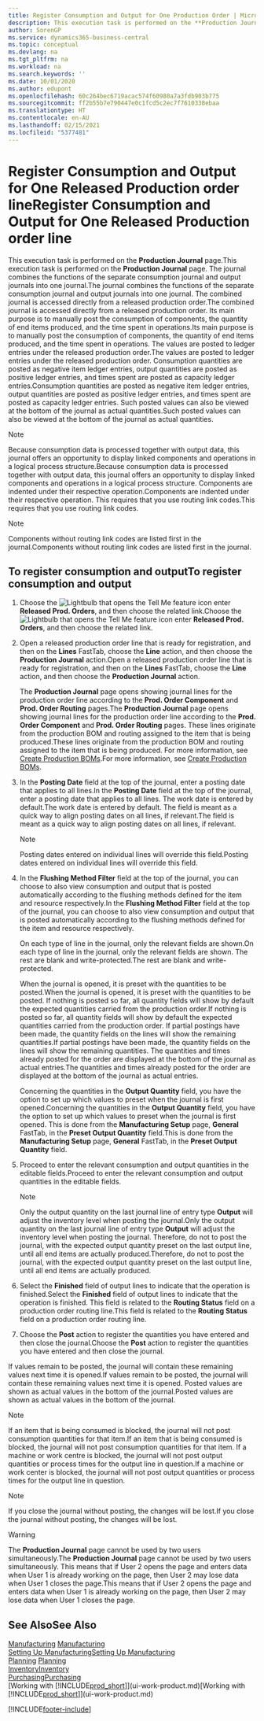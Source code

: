 ```yaml
---
title: Register Consumption and Output for One Production Order | Microsoft Docs
description: This execution task is performed on the **Production Journal** page. The journal combines the functions of the separate consumption journal and output journals into one journal. The combined journal is accessed directly from a released production order. Its main purpose is to manually post the consumption of components, the quantity of end items produced, and the time spent in operations.
author: SorenGP
ms.service: dynamics365-business-central
ms.topic: conceptual
ms.devlang: na
ms.tgt_pltfrm: na
ms.workload: na
ms.search.keywords: ''
ms.date: 10/01/2020
ms.author: edupont
ms.openlocfilehash: 60c264bec6719acac574f60980a7a3fdb903b775
ms.sourcegitcommit: ff2b55b7e790447e0c1fcd5c2ec7f7610338ebaa
ms.translationtype: HT
ms.contentlocale: en-AU
ms.lasthandoff: 02/15/2021
ms.locfileid: "5377481"
---
```

# <a name="register-consumption-and-output-for-one-released-production-order-line"></a><span data-ttu-id="68b71-106">Register Consumption and Output for One Released Production order line</span><span class="sxs-lookup"><span data-stu-id="68b71-106">Register Consumption and Output for One Released Production order line</span></span>
<span data-ttu-id="68b71-107">This execution task is performed on the **Production Journal** page.</span><span class="sxs-lookup"><span data-stu-id="68b71-107">This execution task is performed on the **Production Journal** page.</span></span> <span data-ttu-id="68b71-108">The journal combines the functions of the separate consumption journal and output journals into one journal.</span><span class="sxs-lookup"><span data-stu-id="68b71-108">The journal combines the functions of the separate consumption journal and output journals into one journal.</span></span> <span data-ttu-id="68b71-109">The combined journal is accessed directly from a released production order.</span><span class="sxs-lookup"><span data-stu-id="68b71-109">The combined journal is accessed directly from a released production order.</span></span> <span data-ttu-id="68b71-110">Its main purpose is to manually post the consumption of components, the quantity of end items produced, and the time spent in operations.</span><span class="sxs-lookup"><span data-stu-id="68b71-110">Its main purpose is to manually post the consumption of components, the quantity of end items produced, and the time spent in operations.</span></span> <span data-ttu-id="68b71-111">The values are posted to ledger entries under the released production order.</span><span class="sxs-lookup"><span data-stu-id="68b71-111">The values are posted to ledger entries under the released production order.</span></span> <span data-ttu-id="68b71-112">Consumption quantities are posted as negative item ledger entries, output quantities are posted as positive ledger entries, and times spent are posted as capacity ledger entries.</span><span class="sxs-lookup"><span data-stu-id="68b71-112">Consumption quantities are posted as negative item ledger entries, output quantities are posted as positive ledger entries, and times spent are posted as capacity ledger entries.</span></span> <span data-ttu-id="68b71-113">Such posted values can also be viewed at the bottom of the journal as actual quantities.</span><span class="sxs-lookup"><span data-stu-id="68b71-113">Such posted values can also be viewed at the bottom of the journal as actual quantities.</span></span>  

> [!NOTE]  
>  <span data-ttu-id="68b71-114">Because consumption data is processed together with output data, this journal offers an opportunity to display linked components and operations in a logical process structure.</span><span class="sxs-lookup"><span data-stu-id="68b71-114">Because consumption data is processed together with output data, this journal offers an opportunity to display linked components and operations in a logical process structure.</span></span> <span data-ttu-id="68b71-115">Components are indented under their respective operation.</span><span class="sxs-lookup"><span data-stu-id="68b71-115">Components are indented under their respective operation.</span></span> <span data-ttu-id="68b71-116">This requires that you use routing link codes.</span><span class="sxs-lookup"><span data-stu-id="68b71-116">This requires that you use routing link codes.</span></span>  

> [!NOTE]  
>  <span data-ttu-id="68b71-117">Components without routing link codes are listed first in the journal.</span><span class="sxs-lookup"><span data-stu-id="68b71-117">Components without routing link codes are listed first in the journal.</span></span>  

## <a name="to-register-consumption-and-output"></a><span data-ttu-id="68b71-118">To register consumption and output</span><span class="sxs-lookup"><span data-stu-id="68b71-118">To register consumption and output</span></span>  
1.  <span data-ttu-id="68b71-119">Choose the ![Lightbulb that opens the Tell Me feature](media/ui-search/search_small.png "Tell me what you want to do") icon enter **Released Prod. Orders**, and then choose the related link.</span><span class="sxs-lookup"><span data-stu-id="68b71-119">Choose the ![Lightbulb that opens the Tell Me feature](media/ui-search/search_small.png "Tell me what you want to do") icon enter **Released Prod. Orders**, and then choose the related link.</span></span>  
2.  <span data-ttu-id="68b71-120">Open a released production order line that is ready for registration, and then on the **Lines** FastTab, choose the **Line** action, and then choose the **Production Journal** action.</span><span class="sxs-lookup"><span data-stu-id="68b71-120">Open a released production order line that is ready for registration, and then on the **Lines** FastTab, choose the **Line** action, and then choose the **Production Journal** action.</span></span>  

    <span data-ttu-id="68b71-121">The **Production Journal** page opens showing journal lines for the production order line according to the **Prod. Order Component** and **Prod. Order Routing** pages.</span><span class="sxs-lookup"><span data-stu-id="68b71-121">The **Production Journal** page opens showing journal lines for the production order line according to the **Prod. Order Component** and **Prod. Order Routing** pages.</span></span> <span data-ttu-id="68b71-122">These lines originate from the production BOM and routing assigned to the item that is being produced.</span><span class="sxs-lookup"><span data-stu-id="68b71-122">These lines originate from the production BOM and routing assigned to the item that is being produced.</span></span> <span data-ttu-id="68b71-123">For more information, see [Create Production BOMs](production-how-to-create-routings.md).</span><span class="sxs-lookup"><span data-stu-id="68b71-123">For more information, see [Create Production BOMs](production-how-to-create-routings.md).</span></span>  

3.  <span data-ttu-id="68b71-124">In the **Posting Date** field at the top of the journal, enter a posting date that applies to all lines.</span><span class="sxs-lookup"><span data-stu-id="68b71-124">In the **Posting Date** field at the top of the journal, enter a posting date that applies to all lines.</span></span> <span data-ttu-id="68b71-125">The work date is entered by default.</span><span class="sxs-lookup"><span data-stu-id="68b71-125">The work date is entered by default.</span></span> <span data-ttu-id="68b71-126">The field is meant as a quick way to align posting dates on all lines, if relevant.</span><span class="sxs-lookup"><span data-stu-id="68b71-126">The field is meant as a quick way to align posting dates on all lines, if relevant.</span></span>  

    > [!NOTE]  
    >  <span data-ttu-id="68b71-127">Posting dates entered on individual lines will override this field.</span><span class="sxs-lookup"><span data-stu-id="68b71-127">Posting dates entered on individual lines will override this field.</span></span>  

4.  <span data-ttu-id="68b71-128">In the **Flushing Method Filter** field at the top of the journal, you can choose to also view consumption and output that is posted automatically according to the flushing methods defined for the item and resource respectively.</span><span class="sxs-lookup"><span data-stu-id="68b71-128">In the **Flushing Method Filter** field at the top of the journal, you can choose to also view consumption and output that is posted automatically according to the flushing methods defined for the item and resource respectively.</span></span>  

    <span data-ttu-id="68b71-129">On each type of line in the journal, only the relevant fields are shown.</span><span class="sxs-lookup"><span data-stu-id="68b71-129">On each type of line in the journal, only the relevant fields are shown.</span></span> <span data-ttu-id="68b71-130">The rest are blank and write-protected.</span><span class="sxs-lookup"><span data-stu-id="68b71-130">The rest are blank and write-protected.</span></span>  

    <span data-ttu-id="68b71-131">When the journal is opened, it is preset with the quantities to be posted.</span><span class="sxs-lookup"><span data-stu-id="68b71-131">When the journal is opened, it is preset with the quantities to be posted.</span></span> <span data-ttu-id="68b71-132">If nothing is posted so far, all quantity fields will show by default the expected quantities carried from the production order.</span><span class="sxs-lookup"><span data-stu-id="68b71-132">If nothing is posted so far, all quantity fields will show by default the expected quantities carried from the production order.</span></span> <span data-ttu-id="68b71-133">If partial postings have been made, the quantity fields on the lines will show the remaining quantities.</span><span class="sxs-lookup"><span data-stu-id="68b71-133">If partial postings have been made, the quantity fields on the lines will show the remaining quantities.</span></span> <span data-ttu-id="68b71-134">The quantities and times already posted for the order are displayed at the bottom of the journal as actual entries.</span><span class="sxs-lookup"><span data-stu-id="68b71-134">The quantities and times already posted for the order are displayed at the bottom of the journal as actual entries.</span></span>  

    <span data-ttu-id="68b71-135">Concerning the quantities in the **Output Quantity** field, you have the option to set up which values to preset when the journal is first opened.</span><span class="sxs-lookup"><span data-stu-id="68b71-135">Concerning the quantities in the **Output Quantity** field, you have the option to set up which values to preset when the journal is first opened.</span></span> <span data-ttu-id="68b71-136">This is done from the **Manufacturing Setup** page, **General** FastTab, in the **Preset Output Quantity** field.</span><span class="sxs-lookup"><span data-stu-id="68b71-136">This is done from the **Manufacturing Setup** page, **General** FastTab, in the **Preset Output Quantity** field.</span></span>

5.  <span data-ttu-id="68b71-137">Proceed to enter the relevant consumption and output quantities in the editable fields.</span><span class="sxs-lookup"><span data-stu-id="68b71-137">Proceed to enter the relevant consumption and output quantities in the editable fields.</span></span>  

    > [!NOTE]  
    >  <span data-ttu-id="68b71-138">Only the output quantity on the last journal line of entry type **Output** will adjust the inventory level when posting the journal.</span><span class="sxs-lookup"><span data-stu-id="68b71-138">Only the output quantity on the last journal line of entry type **Output** will adjust the inventory level when posting the journal.</span></span> <span data-ttu-id="68b71-139">Therefore, do not to post the journal, with the expected output quantity preset on the last output line, until all end items are actually produced.</span><span class="sxs-lookup"><span data-stu-id="68b71-139">Therefore, do not to post the journal, with the expected output quantity preset on the last output line, until all end items are actually produced.</span></span>  

6.  <span data-ttu-id="68b71-140">Select the **Finished** field of output lines to indicate that the operation is finished.</span><span class="sxs-lookup"><span data-stu-id="68b71-140">Select the **Finished** field of output lines to indicate that the operation is finished.</span></span> <span data-ttu-id="68b71-141">This field is related to the **Routing Status** field on a production order routing line.</span><span class="sxs-lookup"><span data-stu-id="68b71-141">This field is related to the **Routing Status** field on a production order routing line.</span></span>  
7.  <span data-ttu-id="68b71-142">Choose the **Post** action to register the quantities you have entered and then close the journal.</span><span class="sxs-lookup"><span data-stu-id="68b71-142">Choose the **Post** action to register the quantities you have entered and then close the journal.</span></span>  

<span data-ttu-id="68b71-143">If values remain to be posted, the journal will contain these remaining values next time it is opened.</span><span class="sxs-lookup"><span data-stu-id="68b71-143">If values remain to be posted, the journal will contain these remaining values next time it is opened.</span></span> <span data-ttu-id="68b71-144">Posted values are shown as actual values in the bottom of the journal.</span><span class="sxs-lookup"><span data-stu-id="68b71-144">Posted values are shown as actual values in the bottom of the journal.</span></span>  

> [!NOTE]  
>  <span data-ttu-id="68b71-145"> If an item that is being consumed is blocked, the journal will not post consumption quantities for that item.</span><span class="sxs-lookup"><span data-stu-id="68b71-145">If an item that is being consumed is blocked, the journal will not post consumption quantities for that item.</span></span> <span data-ttu-id="68b71-146">If a machine or work centre is blocked, the journal will not post output quantities or process times for the output line in question.</span><span class="sxs-lookup"><span data-stu-id="68b71-146">If a machine or work center is blocked, the journal will not post output quantities or process times for the output line in question.</span></span>  

> [!NOTE]  
>  <span data-ttu-id="68b71-147">If you close the journal without posting, the changes will be lost.</span><span class="sxs-lookup"><span data-stu-id="68b71-147">If you close the journal without posting, the changes will be lost.</span></span>  

> [!WARNING]  
>  <span data-ttu-id="68b71-148">The **Production Journal** page cannot be used by two users simultaneously.</span><span class="sxs-lookup"><span data-stu-id="68b71-148">The **Production Journal** page cannot be used by two users simultaneously.</span></span> <span data-ttu-id="68b71-149">This means that if User 2 opens the page and enters data when User 1 is already working on the page, then User 2 may lose data when User 1 closes the page.</span><span class="sxs-lookup"><span data-stu-id="68b71-149">This means that if User 2 opens the page and enters data when User 1 is already working on the page, then User 2 may lose data when User 1 closes the page.</span></span>  

## <a name="see-also"></a><span data-ttu-id="68b71-150">See Also</span><span class="sxs-lookup"><span data-stu-id="68b71-150">See Also</span></span>  
<span data-ttu-id="68b71-151">[Manufacturing](production-manage-manufacturing.md)  </span><span class="sxs-lookup"><span data-stu-id="68b71-151">[Manufacturing](production-manage-manufacturing.md)  </span></span>  
[<span data-ttu-id="68b71-152">Setting Up Manufacturing</span><span class="sxs-lookup"><span data-stu-id="68b71-152">Setting Up Manufacturing</span></span>](production-configure-production-processes.md)  
<span data-ttu-id="68b71-153">[Planning](production-planning.md)    </span><span class="sxs-lookup"><span data-stu-id="68b71-153">[Planning](production-planning.md)    </span></span>  
[<span data-ttu-id="68b71-154">Inventory</span><span class="sxs-lookup"><span data-stu-id="68b71-154">Inventory</span></span>](inventory-manage-inventory.md)  
[<span data-ttu-id="68b71-155">Purchasing</span><span class="sxs-lookup"><span data-stu-id="68b71-155">Purchasing</span></span>](purchasing-manage-purchasing.md)  
<span data-ttu-id="68b71-156">[Working with [!INCLUDE[prod_short](includes/prod_short.md)]](ui-work-product.md)</span><span class="sxs-lookup"><span data-stu-id="68b71-156">[Working with [!INCLUDE[prod_short](includes/prod_short.md)]](ui-work-product.md)</span></span>


[!INCLUDE[footer-include](includes/footer-banner.md)]